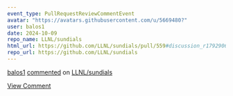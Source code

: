 ```yaml
---
event_type: PullRequestReviewCommentEvent
avatar: "https://avatars.githubusercontent.com/u/5669480?"
user: balos1
date: 2024-10-09
repo_name: LLNL/sundials
html_url: https://github.com/LLNL/sundials/pull/559#discussion_r1792906076
repo_url: https://github.com/LLNL/sundials
---
```


<a href='https://github.com/balos1' target='_blank'>balos1</a> <a href='https://github.com/LLNL/sundials/pull/559#discussion_r1792906076' target='_blank'>commented</a> on <a href='https://github.com/LLNL/sundials' target='_blank'>LLNL/sundials</a>

<a href='https://github.com/LLNL/sundials/pull/559#discussion_r1792906076' target='_blank'>View Comment</a>